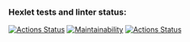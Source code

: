 ### Hexlet tests and linter status:
[![Actions Status](https://github.com/Roman52/php-project-lvl1/workflows/hexlet-check/badge.svg)](https://github.com/Roman52/php-project-lvl1/actions) [![Maintainability](https://api.codeclimate.com/v1/badges/a99a88d28ad37a79dbf6/maintainability)](https://codeclimate.com/github/codeclimate/codeclimate/maintainability)
[![Actions Status](https://github.com/Roman52/php-project-lvl1/workflows/Codesniffer/badge.svg)](https://github.com/Roman52/php-project-lvl1/actions)